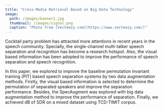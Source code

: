 ```yaml
---
title: "Cross-Media Retrieval Based on Big Data Technology"
image: 
  path: /images/banner1.jpg
  thumbnail: /images/signal.png
  caption: "Photo from [Vecteezy.com](https://www.vecteezy.com/)"
---
```


Cocktail party problem has attracted more attentions in recent years in the speech community. Specially, the single-channel multi-talker speech separation and recognition has become a research hotspot. Also, the visual based information has been adopted to improve the performance of speech separation and speech recognition. 

In this paper, we explored to improve the baseline permutation invariant training (PIT) based speech separation systems by two data augmentation methods. Firstly, the visual based information is selected to determine the permutation of separated speakers and improve the separation performance. Besides, the SpecAugment was explored with big data augmentation method to improve the performance of separation. Finally, we achieved dB of SDR on a mixed dataset using TCD-TIMIT corpus.

